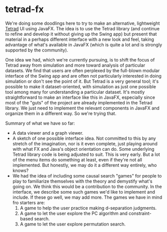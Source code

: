 # tetrad-fx

We're doing some doodlings here to try to make an alternative, lightweight [Tetrad](https://github.com/cmu-phil/tetrad) UI using JavaFX. The idea is to use the Tetrad library (and continue to refine and develop it without giving up the Swing app) but present that material in a perhaps different interface with a new look and feel, taking advantage of what's available in JavaFX (which is quite a lot and is strongly supported by the community).

One idea we had, which we're currently pursuing, is to shift the focus of Tetrad away from simulation and more toward analysis of particular datasets. We find that users are often perplexed by the full-blown modular interface of the Swing app and are often not particularly interested in doing simulation or don't see the point of it. But Tetrad is a very general tool; it's possible to make it dataset-oriented, with simulation as just one possible tool among many for understanding a particular dataset. It's mostly straightforward to make an interface like this in JavaFX, especially since most of the "guts" of the project are already implemented in the Tetrad library. We just need to implement the relevant components in JavaFX and organize them in a different way. So we're trying that.

Summary of what we have so far:
* A data viewer and a graph viewer.
* A sketch of one possible interface idea. Not committed to this by any stretch of the imagination, nor is it even complete, just playing around with what FX and Java's object orientation can do. Some underlying Tetrad library code is being adjusted to suit. This is very early. But a lot of the menu items do something at least, even if they're not all implemented. But honestly, we may do it a different way entirely, who knows?
* We had the idea of including some causal search "games" for people to play to familiarize themselves with the theory and demystify what's going on. We think this would be a contribution to the community. In the interface, we describe some such games we'd like to implement and include. If these go well, we may add more. The games we have in mind fro starters are:
    1. A game to help the user practice making d-separation judgments.
    2. A game to let the user explore the PC algorithm and constraint-based search.
    3. A game to let the user explore permutation search.  
